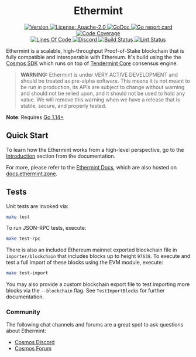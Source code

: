 <!--
parent:
  order: false
-->

<div align="center">
  <h1> Ethermint </h1>
</div>

<div align="center">
  <a href="https://github.com/ChainSafe/ethermint/releases/latest">
    <img alt="Version" src="https://img.shields.io/github/tag/ChainSafe/ethermint.svg" />
  </a>
  <a href="https://github.com/ChainSafe/ethermint/blob/development/LICENSE">
    <img alt="License: Apache-2.0" src="https://img.shields.io/github/license/ChainSafe/ethermint.svg" />
  </a>
  <a href="https://pkg.go.dev/github.com/torusresearch/ethermint?tab=doc">
    <img alt="GoDoc" src="https://godoc.org/github.com/ChainSafe/ethermint?status.svg" />
  </a>
  <a href="https://goreportcard.com/report/github.com/ChainSafe/ethermint">
    <img alt="Go report card" src="https://goreportcard.com/badge/github.com/ChainSafe/ethermint"/>
  </a>
  <a href="https://codecov.io/gh/ChainSafe/ethermint">
    <img alt="Code Coverage" src="https://codecov.io/gh/ChainSafe/ethermint/branch/development/graph/badge.svg" />
  </a>
</div>
<div align="center">
  <a href="https://github.com/torusresearch/ethermint">
    <img alt="Lines Of Code" src="https://tokei.rs/b1/github/cosmos/ethermint" />
  </a>
  <a href="https://discord.gg/AzefAFd">
    <img alt="Discord" src="https://img.shields.io/discord/669268347736686612.svg" />
  </a>
  <a href="https://github.com/ChainSafe/ethermint/actions?query=workflow%3ABuild">
    <img alt="Build Status" src="https://github.com/ChainSafe/ethermint/workflows/Build/badge.svg" />
  </a>
  <a href="https://github.com/ChainSafe/ethermint/actions?query=workflow%3ALint">
    <img alt="Lint Status" src="https://github.com/ChainSafe/ethermint/workflows/Lint/badge.svg" />
  </a>
</div>

Ethermint is a scalable, high-throughput Proof-of-Stake blockchain that is fully compatible and
interoperable with Ethereum. It's build using the the [Cosmos SDK](https://github.com/cosmos/cosmos-sdk/) which runs on top of [Tendermint Core](https://github.com/tendermint/tendermint) consensus engine.

> **WARNING:** Ethermint is under VERY ACTIVE DEVELOPMENT and should be treated as pre-alpha software. This means it is not meant to be run in production, its APIs are subject to change without warning and should not be relied upon, and it should not be used to hold any value. We will remove this warning when we have a release that is stable, secure, and properly tested.

**Note**: Requires [Go 1.14+](https://golang.org/dl/)

## Quick Start

To learn how the Ethermint works from a high-level perspective, go to the [Introduction](./docs/intro/overview.md) section from the documentation.

For more, please refer to the [Ethermint Docs](./docs/), which are also hosted on [docs.ethermint.zone](https://docs.ethermint.zone/).

## Tests

Unit tests are invoked via:

```bash
make test
```

To run JSON-RPC tests, execute:

```bash
make test-rpc
```

There is also an included Ethereum mainnet exported blockchain file in `importer/blockchain`
that includes blocks up to height `97638`. To execute and test a full import of
these blocks using the EVM module, execute:

```bash
make test-import
```

You may also provide a custom blockchain export file to test importing more blocks
via the `--blockchain` flag. See `TestImportBlocks` for further documentation.

### Community

The following chat channels and forums are a great spot to ask questions about Ethermint:

- [Cosmos Discord](https://discord.gg/W8trcGV)
- [Cosmos Forum](https://forum.cosmos.network)
